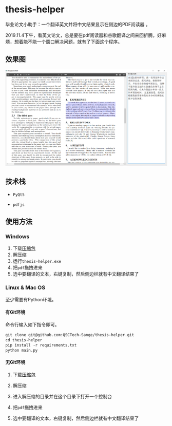 # thesis-helper
毕业论文小助手：一个翻译英文并将中文结果显示在侧边的PDF阅读器 。

2019.11.4下午，看英文论文，总是要在pdf阅读器和谷歌翻译之间来回折腾，好麻烦，想着能不能一个窗口解决问题，就有了下面这个程序。

## 效果图

![效果图](images/sample.png)

## 技术栈

+ `PyQt5`

+ `pdfjs`

## 使用方法

### Windows

1. 下载[压缩包](https://github.com/muhualing/thesis-helper/releases/download/v1.0/thesis-helper.zip)
2. 解压缩
3. 运行`thesis-helper.exe`
4. 把`pdf`拖拽进来
5. 选中要翻译的文本，右键复制，然后侧边栏就有中文翻译结果了

### Linux & Mac OS

至少需要有Python环境。

#### 有Git环境

命令行输入如下指令即可。

```shell
git clone git@github.com:QSCTech-Sange/thesis-helper.git
cd thesis-helper
pip install -r requirements.txt
python main.py
```

#### 无Git环境

1. 下载[压缩包](https://github.com/QSCTech-Sange/thesis-helper/archive/master.zip)

2. 解压缩
3. 进入解压缩的目录并在这个目录下打开一个控制台
4. 把`pdf`拖拽进来
5. 选中要翻译的文本，右键复制，然后侧边栏就有中文翻译结果了